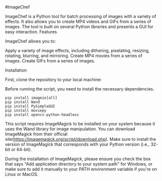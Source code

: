 #ImageChef

ImageChef is a Python tool for batch processing of images with a variety of effects. It also allows you to create MP4 videos and GIFs from a series of images. The tool is built on several Python libraries and presents a GUI for easy interaction.
Features

ImageChef allows you to:

Apply a variety of image effects, including dithering, pixelating, resizing, rotating, blurring, and mirroring.
Create MP4 movies from a series of images.
Create GIFs from a series of images.

Installation

First, clone the repository to your local machine:

Before running the script, you need to install the necessary dependencies. 
    
    pip install imageio[all]
    pip install Wand
    pip install PySimpleGUI
    pip install moviepy
    pip install opencv-python-headless

This script requires ImageMagick to be installed on your system because it uses the Wand library for image manipulation. You can download ImageMagick from their official site(https://imagemagick.org/script/download.php). Make sure to install the version of ImageMagick that corresponds with your Python version (i.e., 32-bit or 64-bit).

During the installation of ImageMagick, please ensure you check the box that says "Add application directory to your system path" for Windows, or make sure to add it manually to your PATH environment variable if you're on Linux or MacOS.
